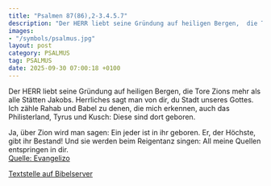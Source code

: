 ```yaml
---
title: "Psalmen 87(86),2-3.4.5.7"
description: "Der HERR liebt seine Gründung auf heiligen Bergen,  die Tore Zions mehr als alle Stätten Jakobs. Herrliches sagt man von dir, du Stadt unseres Gottes. Ich zähle Rahab und Babel zu denen, die mich erkennen, auch das Philisterland, Tyrus und Kusch: Diese sind dort geboren.  Ja, üb...."
images:
- "/symbols/psalmus.jpg"
layout: post
category: PSALMUS
tag: PSALMUS
date: 2025-09-30 07:00:18 +0100
---
```

Der HERR liebt seine Gründung auf heiligen Bergen, 
die Tore Zions mehr als alle Stätten Jakobs.
Herrliches sagt man von dir, du Stadt unseres Gottes.
Ich zähle Rahab und Babel zu denen, die mich erkennen, auch das Philisterland, Tyrus und Kusch: Diese sind dort geboren.

Ja, über Zion wird man sagen: Ein jeder ist in ihr geboren.<!--more--> Er, der Höchste, gibt ihr Bestand!
Und sie werden beim Reigentanz singen: All meine Quellen entspringen in dir.<br>
[Quelle: Evangelizo](https://evangeliumtagfuertag.org/DE/gospel)

[Textstelle auf Bibelserver](https://www.bibleserver.com/EU/ps87(86),2-3.4.5.7)

